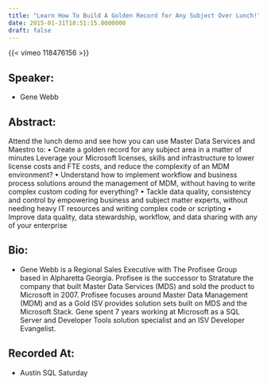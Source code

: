 ```yaml
---
title: "Learn How To Build A Golden Record for Any Subject Over Lunch!"
date: 2015-01-31T18:51:15.0000000
draft: false
---
```


{{< vimeo 118476156 >}}

## Speaker:

 - Gene Webb

## Abstract:

<p>Attend the lunch demo and see how you can use Master Data Services and Maestro to: •     Create a golden record for any subject area in a matter of minutes Leverage your Microsoft licenses, skills and infrastructure to lower license costs and FTE costs, and reduce the complexity of an MDM environment? •     Understand how to implement workflow and business process solutions around the management of MDM, without having to write complex custom coding for everything? •     Tackle data quality, consistency and control by empowering business and subject matter experts, without needing heavy IT resources and writing complex code or scripting •     Improve data quality, data stewardship, workflow, and data sharing with any of your enterprise
</p>

## Bio:

 - <p>Gene Webb is a Regional Sales Executive with The Profisee Group based in Alpharetta Georgia. Profisee is the successor to Stratature the company that built Master Data Services (MDS) and sold the product to Microsoft in 2007. Profisee focuses around Master Data Management (MDM) and as a Gold ISV provides solution sets built on MDS and the Microsoft Stack. Gene spent 7 years working at Microsoft as a SQL Server and Developer Tools solution specialist and an ISV Developer Evangelist.</p>

## Recorded At:

 - Austin SQL Saturday

